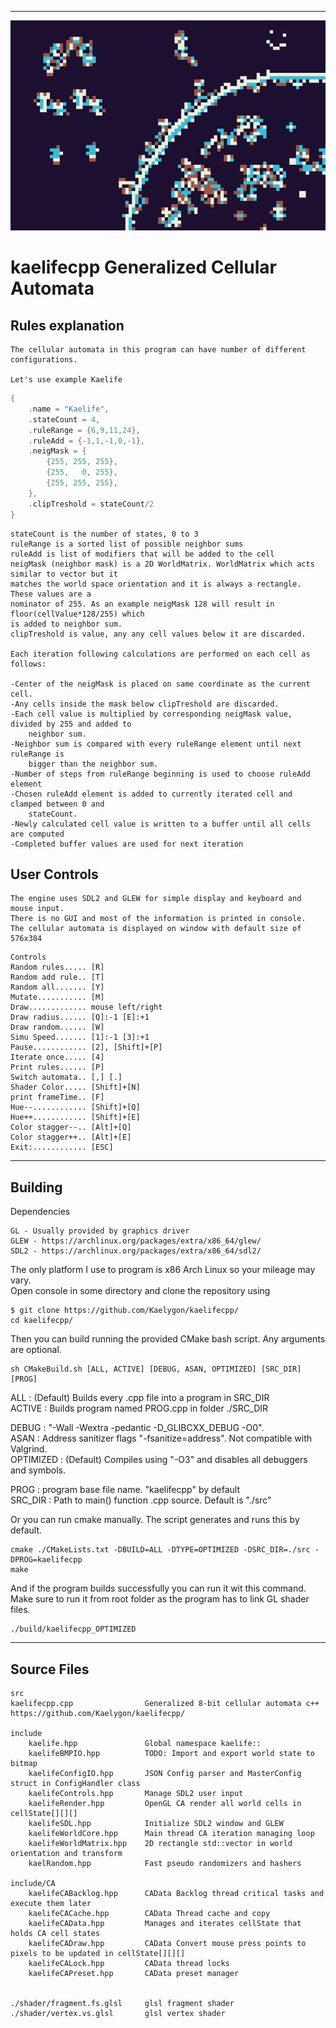 ----------------------------------------------------------------------------------------------

![alt text](./icon.png)

# kaelifecpp Generalized Cellular Automata

## Rules explanation
```
The cellular automata in this program can have number of different 
configurations.

Let's use example Kaelife
```
```c++
{
    .name = "Kaelife",
    .stateCount = 4,
    .ruleRange = {6,9,11,24},
    .ruleAdd = {-1,1,-1,0,-1},
    .neigMask = {
        {255, 255, 255},
        {255,   0, 255},
        {255, 255, 255},
    },
    .clipTreshold = stateCount/2
}
```
```
stateCount is the number of states, 0 to 3
ruleRange is a sorted list of possible neighbor sums
ruleAdd is list of modifiers that will be added to the cell
neigMask (neighbor mask) is a 2D WorldMatrix. WorldMatrix which acts similar to vector but it 
matches the world space orientation and it is always a rectangle. These values are a
nominator of 255. As an example neigMask 128 will result in floor(cellValue*128/255) which
is added to neighbor sum.
clipTreshold is value, any any cell values below it are discarded.

Each iteration following calculations are performed on each cell as follows:

-Center of the neigMask is placed on same coordinate as the current cell.
-Any cells inside the mask below clipTreshold are discarded.
-Each cell value is multiplied by corresponding neigMask value, divided by 255 and added to 
    neighbor sum.
-Neighbor sum is compared with every ruleRange element until next ruleRange is
    bigger than the neighbor sum. 
-Number of steps from ruleRange beginning is used to choose ruleAdd element
-Chosen ruleAdd element is added to currently iterated cell and clamped between 0 and 
    stateCount.
-Newly calculated cell value is written to a buffer until all cells are computed
-Completed buffer values are used for next iteration
```

## User Controls
```
The engine uses SDL2 and GLEW for simple display and keyboard and mouse input.
There is no GUI and most of the information is printed in console.
The cellular automata is displayed on window with default size of 576x384
```
```
Controls
Random rules..... [R]
Random add rule.. [T]
Random all....... [Y]
Mutate........... [M]
Draw............. mouse left/right
Draw radius...... [Q]:-1 [E]:+1
Draw random...... [W]
Simu Speed....... [1]:-1 [3]:+1
Pause............ [2], [Shift]+[P]
Iterate once..... [4]
Print rules...... [P]
Switch automata.. [,] [.]
Shader Color..... [Shift]+[N]
print frameTime.. [F]
Hue--............ [Shift]+[Q]
Hue++............ [Shift]+[E]
Color stagger--.. [Alt]+[Q]
Color stagger++.. [Alt]+[E]
Exit:............ [ESC]
```

----------------------------------------------------------------------------------------------

## Building
Dependencies 
```
GL - Usually provided by graphics driver
GLEW - https://archlinux.org/packages/extra/x86_64/glew/
SDL2 - https://archlinux.org/packages/extra/x86_64/sdl2/
```

The only platform I use to program is x86 Arch Linux so your mileage may vary. <br>
Open console in some directory and clone the repository using
```
$ git clone https://github.com/Kaelygon/kaelifecpp/
cd kaelifecpp/
```

Then you can build running the provided CMake bash script. Any arguments are optional. 
```
sh CMakeBuild.sh [ALL, ACTIVE] [DEBUG, ASAN, OPTIMIZED] [SRC_DIR] [PROG]
```
ALL : (Default) Builds every .cpp file into a program in SRC_DIR <br>
ACTIVE : Builds program named PROG.cpp in folder ./SRC_DIR 

DEBUG : "-Wall -Wextra -pedantic -D_GLIBCXX_DEBUG -O0". <br>
ASAN : Address sanitizer flags "-fsanitize=address". Not compatible with Valgrind. <br>
OPTIMIZED : (Default) Compiles using "-O3" and disables all debuggers and symbols.

PROG : program base file name. "kaelifecpp" by default <br>
SRC_DIR : Path to main() function .cpp source. Default is "./src"

Or you can run cmake manually. The script generates and runs this by default.
```
cmake ./CMakeLists.txt -DBUILD=ALL -DTYPE=OPTIMIZED -DSRC_DIR=./src -DPROG=kaelifecpp
make
```

And if the program builds successfully you can run it wit this command. <br>
Make sure to run it from root folder as the program has to link GL shader files.
```
./build/kaelifecpp_OPTIMIZED
```

----------------------------------------------------------------------------------------------

## Source Files
```
src
kaelifecpp.cpp                Generalized 8-bit cellular automata c++ https://github.com/Kaelygon/kaelifecpp/

include    
    kaelife.hpp               Global namespace kaelife::
    kaelifeBMPIO.hpp          TODO: Import and export world state to bitmap
    kaelifeConfigIO.hpp       JSON Config parser and MasterConfig struct in ConfigHandler class
    kaelifeControls.hpp       Manage SDL2 user input
    kaelifeRender.hpp         OpenGL CA render all world cells in cellState[][][]
    kaelifeSDL.hpp            Initialize SDL2 window and GLEW
    kaelifeWorldCore.hpp      Main thread CA iteration managing loop
    kaelifeWorldMatrix.hpp    2D rectangle std::vector in world orientation and transform
    kaelRandom.hpp            Fast pseudo randomizers and hashers

include/CA
    kaelifeCABacklog.hpp      CAData Backlog thread critical tasks and execute them later
    kaelifeCACache.hpp        CAData Thread cache and copy
    kaelifeCAData.hpp         Manages and iterates cellState that holds CA cell states
    kaelifeCADraw.hpp         CAData Convert mouse press points to pixels to be updated in cellState[][][]
    kaelifeCALock.hpp         CAData thread locks
    kaelifeCAPreset.hpp       CAData preset manager


./shader/fragment.fs.glsl     glsl fragment shader
./shader/vertex.vs.glsl       glsl vertex shader

```
